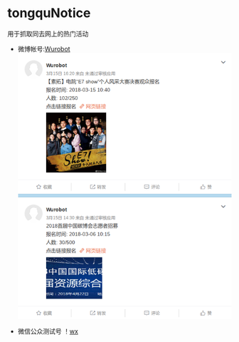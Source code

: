 # tongquNotice
用于抓取同去网上的热门活动
- 微博帐号:[Wurobot](https://weibo.com/u/6377316142)
![Wurobot](./Wurobot.png)

- 微信公众测试号
！[wx](./wx.jpg)
